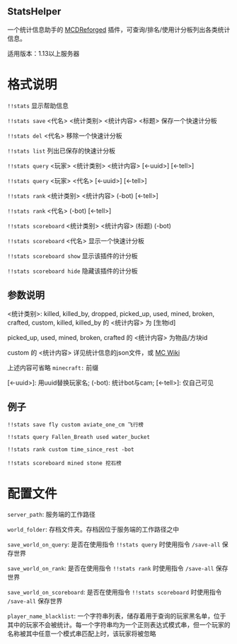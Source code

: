 StatsHelper
-------

一个统计信息助手的  [MCDReforged](https://github.com/Fallen-Breath/MCDReforged) 插件，可查询/排名/使用计分板列出各类统计信息。

适用版本：1.13以上服务器

# 格式说明

`!!stats` 显示帮助信息

`!!stats save` <代名> <统计类别> <统计内容> <标题> 保存一个快速计分板

`!!stats del` <代名> 移除一个快速计分板

`!!stats list` 列出已保存的快速计分板
 
`!!stats query` <玩家> <统计类别> <统计内容> [<-uuid>] [<-tell>]

`!!stats query` <玩家> <代名> [<-uuid>] [<-tell>]

`!!stats rank` <统计类别> <统计内容> (-bot) [<-tell>]

`!!stats rank` <代名> (-bot) [<-tell>]

`!!stats scoreboard` <统计类别> <统计内容> (标题) (-bot)

`!!stats scoreboard` <代名> 显示一个快速计分板

`!!stats scoreboard show` 显示该插件的计分板

`!!stats scoreboard hide` 隐藏该插件的计分板

## 参数说明

<统计类别>: killed, killed_by, dropped, picked_up, used, mined, broken, crafted, custom, killed, killed_by 的 <统计内容> 为 [生物id]

picked_up, used, mined, broken, crafted 的 <统计内容> 为物品/方块id

custom 的 <统计内容> 详见统计信息的json文件，或 [MC Wiki](https://minecraft.fandom.com/zh/wiki/%E7%BB%9F%E8%AE%A1%E4%BF%A1%E6%81%AF)

上述内容可省略 `minecraft:` 前缀

[<-uuid>]: 用uuid替换玩家名; (-bot): 统计bot与cam; [<-tell>]: 仅自己可见

## 例子

`!!stats save fly custom aviate_one_cm 飞行榜`

`!!stats query Fallen_Breath used water_bucket`

`!!stats rank custom time_since_rest -bot`

`!!stats scoreboard mined stone 挖石榜`

# 配置文件

`server_path`: 服务端的工作路径

`world_folder`: 存档文件夹。存档因位于服务端的工作路径之中

`save_world_on_query`: 是否在使用指令 `!!stats query` 时使用指令 `/save-all` 保存世界

`save_world_on_rank`: 是否在使用指令 `!!stats rank` 时使用指令 `/save-all` 保存世界

`save_world_on_scoreboard`: 是否在使用指令 `!!stats scoreboard` 时使用指令 `/save-all` 保存世界

`player_name_blacklist`: 一个字符串列表，储存着用于查询的玩家黑名单，位于其中的玩家不会被统计。每一个字符串均为一个正则表达式模式串，但一个玩家的名称被其中任意一个模式串匹配上时，该玩家将被忽略
